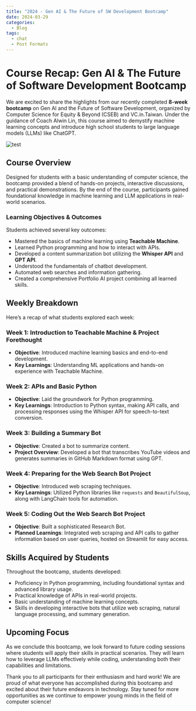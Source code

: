 ```yaml
---
title: "2024 - Gen AI & The Future of SW Development Bootcamp"
date: 2024-03-29
categories:
  - Blog
tags:
  - chat
  - Post Formats
---
```

# Course Recap: Gen AI & The Future of Software Development Bootcamp

We are excited to share the highlights from our recently completed **8-week bootcamp** on Gen AI and the Future of Software Development, organized by Computer Science for Equity & Beyond (CSEB) and VC.in.Taiwan. Under the guidance of Coach Alwin Lin, this course aimed to demystify machine learning concepts and introduce high school students to large language models (LLMs) like ChatGPT.

![test](https://github.com/Alwin-Lin/CSEB/tree/master/assets/images/ezgif-4-f6498ac1de.png)

## Course Overview

Designed for students with a basic understanding of computer science, the bootcamp provided a blend of hands-on projects, interactive discussions, and practical demonstrations. By the end of the course, participants gained foundational knowledge in machine learning and LLM applications in real-world scenarios.

### Learning Objectives & Outcomes

Students achieved several key outcomes:

- Mastered the basics of machine learning using **Teachable Machine**.
- Learned Python programming and how to interact with APIs.
- Developed a content summarization bot utilizing the **Whisper API** and **GPT API**.
- Understood the fundamentals of chatbot development.
- Automated web searches and information gathering.
- Created a comprehensive Portfolio AI project combining all learned skills.

## Weekly Breakdown

Here’s a recap of what students explored each week:

### Week 1: Introduction to Teachable Machine & Project Forethought
- **Objective**: Introduced machine learning basics and end-to-end development.
- **Key Learnings**: Understanding ML applications and hands-on experience with Teachable Machine.

### Week 2: APIs and Basic Python
- **Objective**: Laid the groundwork for Python programming.
- **Key Learnings**: Introduction to Python syntax, making API calls, and processing responses using the Whisper API for speech-to-text conversion.

### Week 3: Building a Summary Bot
- **Objective**: Created a bot to summarize content.
- **Project Overview**: Developed a bot that transcribes YouTube videos and generates summaries in GitHub Markdown format using GPT.

### Week 4: Preparing for the Web Search Bot Project
- **Objective**: Introduced web scraping techniques.
- **Key Learnings**: Utilized Python libraries like `requests` and `BeautifulSoup`, along with LangChain tools for automation.

### Week 5: Coding Out the Web Search Bot Project
- **Objective**: Built a sophisticated Research Bot.
- **Planned Learnings**: Integrated web scraping and API calls to gather information based on user queries, hosted on Streamlit for easy access.

## Skills Acquired by Students

Throughout the bootcamp, students developed:

- Proficiency in Python programming, including foundational syntax and advanced library usage.
- Practical knowledge of APIs in real-world projects.
- Basic understanding of machine learning concepts.
- Skills in developing interactive bots that utilize web scraping, natural language processing, and summary generation.

## Upcoming Focus

As we conclude this bootcamp, we look forward to future coding sessions where students will apply their skills in practical scenarios. They will learn how to leverage LLMs effectively while coding, understanding both their capabilities and limitations.

Thank you to all participants for their enthusiasm and hard work! We are proud of what everyone has accomplished during this bootcamp and excited about their future endeavors in technology. Stay tuned for more opportunities as we continue to empower young minds in the field of computer science!
